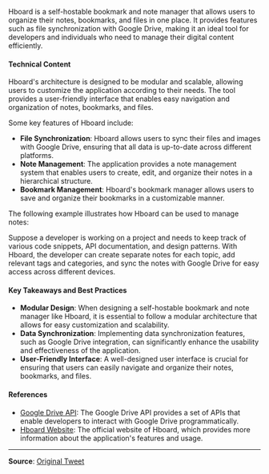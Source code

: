 Hboard is a self-hostable bookmark and note manager that allows users to organize their notes, bookmarks, and files in one place. It provides features such as file synchronization with Google Drive, making it an ideal tool for developers and individuals who need to manage their digital content efficiently.

#### Technical Content
Hboard's architecture is designed to be modular and scalable, allowing users to customize the application according to their needs. The tool provides a user-friendly interface that enables easy navigation and organization of notes, bookmarks, and files.

Some key features of Hboard include:

* **File Synchronization**: Hboard allows users to sync their files and images with Google Drive, ensuring that all data is up-to-date across different platforms.
* **Note Management**: The application provides a note management system that enables users to create, edit, and organize their notes in a hierarchical structure.
* **Bookmark Management**: Hboard's bookmark manager allows users to save and organize their bookmarks in a customizable manner.

The following example illustrates how Hboard can be used to manage notes:

 Suppose a developer is working on a project and needs to keep track of various code snippets, API documentation, and design patterns. With Hboard, the developer can create separate notes for each topic, add relevant tags and categories, and sync the notes with Google Drive for easy access across different devices.

#### Key Takeaways and Best Practices

* **Modular Design**: When designing a self-hostable bookmark and note manager like Hboard, it is essential to follow a modular architecture that allows for easy customization and scalability.
* **Data Synchronization**: Implementing data synchronization features, such as Google Drive integration, can significantly enhance the usability and effectiveness of the application.
* **User-Friendly Interface**: A well-designed user interface is crucial for ensuring that users can easily navigate and organize their notes, bookmarks, and files.

#### References
* [Google Drive API](https://developers.google.com/drive): The Google Drive API provides a set of APIs that enable developers to interact with Google Drive programmatically.
* [Hboard Website](https://hboard.example.com): The official website of Hboard, which provides more information about the application's features and usage.

---
**Source**: [Original Tweet](https://twitter.com/i/web/status/1881314782474584560)